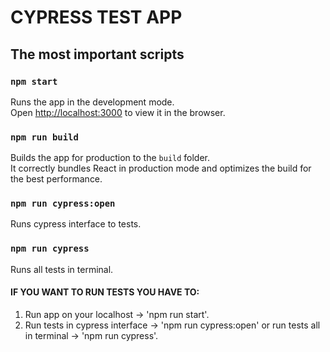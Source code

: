 # CYPRESS TEST APP

## The most important scripts

### `npm start`

Runs the app in the development mode.<br>
Open [http://localhost:3000](http://localhost:3000) to view it in the browser.

### `npm run build`

Builds the app for production to the `build` folder.<br>
It correctly bundles React in production mode and optimizes the build for the best performance.

### `npm run cypress:open`

Runs cypress interface to tests.

### `npm run cypress`

Runs all tests in terminal.

#### IF YOU WANT TO RUN TESTS YOU HAVE TO:
1. Run app on your localhost -> 'npm run start'.
2. Run tests in cypress interface -> 'npm run cypress:open' or run tests all in terminal -> 'npm run cypress'.
